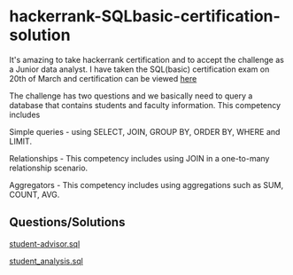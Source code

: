 # hackerrank-SQLbasic-certification-solution
It's amazing to take hackerrank certification and to accept the challenge as a Junior data analyst. I have taken the SQL(basic) certification exam on 20th of March and certification can be viewed [here](https://www.hackerrank.com/certificates/409c96c1859b) 

The challenge has two questions and we basically need to query a database that contains students and faculty information. This competency includes 

Simple queries - using SELECT, JOIN, GROUP BY, ORDER BY, WHERE and LIMIT.

Relationships - This competency includes using JOIN in a one-to-many relationship scenario.

Aggregators - This competency includes using aggregations such as SUM, COUNT, AVG. 

## Questions/Solutions
[student-advisor.sql](https://github.com/binodkshetry/hackerrank-SQLbasic-certification-solution/blob/main/student-advisor.sql)

[student_analysis.sql](https://github.com/binodkshetry/hackerrank-SQLbasic-certification-solution/blob/main/student-analysis.sql)
